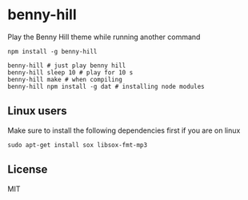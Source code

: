 # benny-hill

Play the Benny Hill theme while running another command

```
npm install -g benny-hill

benny-hill # just play benny hill
benny-hill sleep 10 # play for 10 s
benny-hill make # when compiling
benny-hill npm install -g dat # installing node modules
```

## Linux users

Make sure to install the following dependencies first if you are on linux

```
sudo apt-get install sox libsox-fmt-mp3
```

## License

MIT
